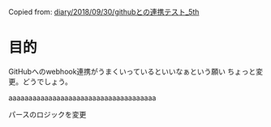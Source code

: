 
Copied from: [diary/2018/09/30/githubとの連携テスト_5th](/posts/28)

# 目的
GitHubへのwebhook連携がうまくいっているといいなぁという願い
ちょっと変更。どうでしょう。

aaaaaaaaaaaaaaaaaaaaaaaaaaaaaaaaaaaaa

パースのロジックを変更
